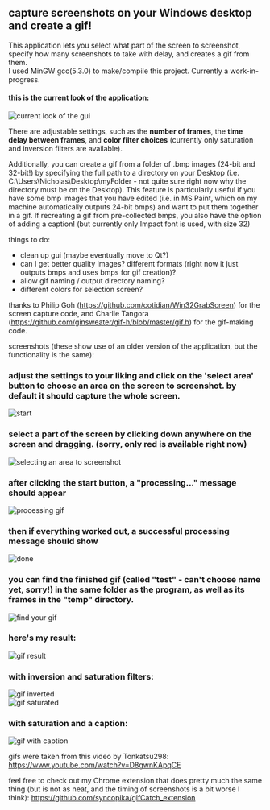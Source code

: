 ## capture screenshots on your Windows desktop and create a gif!    
    
This application lets you select what part of the screen to screenshot, specify how many screenshots to take with delay, and creates a gif from them.    
I used MinGW gcc(5.3.0) to make/compile this project. Currently a work-in-progress.     
    
#### this is the current look of the application:     
![current look of the gui](screenshots/current.png "current look")    
 
There are adjustable settings, such as the <b>number of frames</b>, the <b>time delay between frames</b>, and <b>color filter choices</b> (currently only saturation and inversion filters are available).    

Additionally, you can create a gif from a folder of .bmp images (24-bit and 32-bit!) by specifying the full path to a directory on your Desktop (i.e. C:\Users\Nicholas\Desktop\myFolder - not quite sure right now why the directory must be on the Desktop). This feature is particularly useful if you have some bmp images that you have edited (i.e. in MS Paint, which on my machine automatically outputs 24-bit bmps) and want to put them together in a gif.
If recreating a gif from pre-collected bmps, you also have the option of adding a caption! (but currently only Impact font is used, with size 32)    
    
things to do:    
- clean up gui (maybe eventually move to Qt?)        
- can I get better quality images? different formats (right now it just outputs bmps and uses bmps for gif creation)?    
- allow gif naming / output directory naming?    
- different colors for selection screen?      
    
thanks to Philip Goh (https://github.com/cotidian/Win32GrabScreen) for the screen capture code, and Charlie Tangora (https://github.com/ginsweater/gif-h/blob/master/gif.h) for the gif-making code.        
    
screenshots (these show use of an older version of the application, but the functionality is the same):    
### adjust the settings to your liking and click on the 'select area' button to choose an area on the screen to screenshot. by default it should capture the whole screen.      
![start](screenshots/start.png "the gui")    
     
### select a part of the screen by clicking down anywhere on the screen and dragging. (sorry, only red is available right now)    
![selecting an area to screenshot](screenshots/selection.png "selecting an area to screenshot")    
    
### after clicking the start button, a "processing..." message should appear    
![processing gif](screenshots/processing.png "processing the gif")    
    
### then if everything worked out, a successful processing message should show 
![done](screenshots/process_successful.png "finished processing")    
    
### you can find the finished gif (called "test" - can't choose name yet, sorry!) in the same folder as the program, as well as its frames in the "temp" directory.    
![find your gif](screenshots/done.png "find the gif and its frames")    
    
### here's my result:    
![gif result](screenshots/test.gif "f22! wow!'")    
    
### with inversion and saturation filters:    
![gif inverted](screenshots/test_inverted.gif)    
![gif saturated](screenshots/test_saturated.gif)    
    
### with saturation and a caption:    
![gif with caption](screenshots/caption_demo.gif)    
    
gifs were taken from this video by Tonkatsu298: https://www.youtube.com/watch?v=D8gwnKApqCE    

    
feel free to check out my Chrome extension that does pretty much the same thing (but is not as neat, and the timing of screenshots is a bit worse I think): https://github.com/syncopika/gifCatch_extension    
